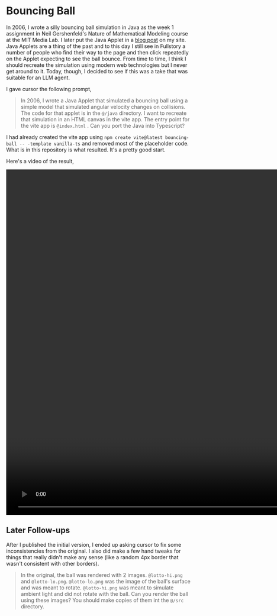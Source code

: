 # Bouncing Ball

In 2006, I wrote a silly bouncing ball simulation in Java as the week 1 assignment
in Neil Gershenfeld's Nature of Mathematical Modeling course at the MIT Media Lab. I later put the Java Applet in a [blog post](https://kellegous.com/j/2006/02/19/bouncing-ball/) on my site. Java Applets are a thing of the past and to this day I still see in Fullstory a number of people who find their way to the page and then click repeatedly on the Applet expecting to see the ball bounce. From time to time, I think I should recreate the simulation using modern web technologies but I never get around to it. Today, though, I decided to see if this was a take that was suitable for an LLM agent.

I gave cursor the following prompt,

> In 2006, I wrote a Java Applet that simulated a bouncing ball using a simple model that simulated angular velocity changes on collisions. The code for that applet is in the `@/java` directory. I want to recreate that simulation in an HTML canvas in the vite app. The entry point for the vite app is `@index.html` . Can you port the Java into Typescript?

I had already created the vite app using `npm create vite@latest bouncing-ball -- -template vanilla-ts` and removed most of the placeholder code. What is in this repository is what resulted. It's a pretty good start.

Here's a video of the result,

<video src="https://github.com/user-attachments/assets/b7f3492e-7d42-4bbd-85c6-069864c1dc20" width="1496" height="934" controls></video>

## Later Follow-ups

After I published the initial version, I ended up asking cursor to fix some inconsistencies from the original. I also did make a few hand tweaks for things that really didn't make any sense (like a random 4px border that wasn't consistent with other borders).

> In the original, the ball was rendered with 2 images. `@lotto-hi.png` and `@lotto-lo.png`. `@lotto-lo.png` was the image of the ball's surface and was meant to rotate. `@lotto-hi.png` was meant to simulate ambient light and did not rotate with the ball. Can you render the ball using these images? You should make copies of them int the `@/src` directory.
